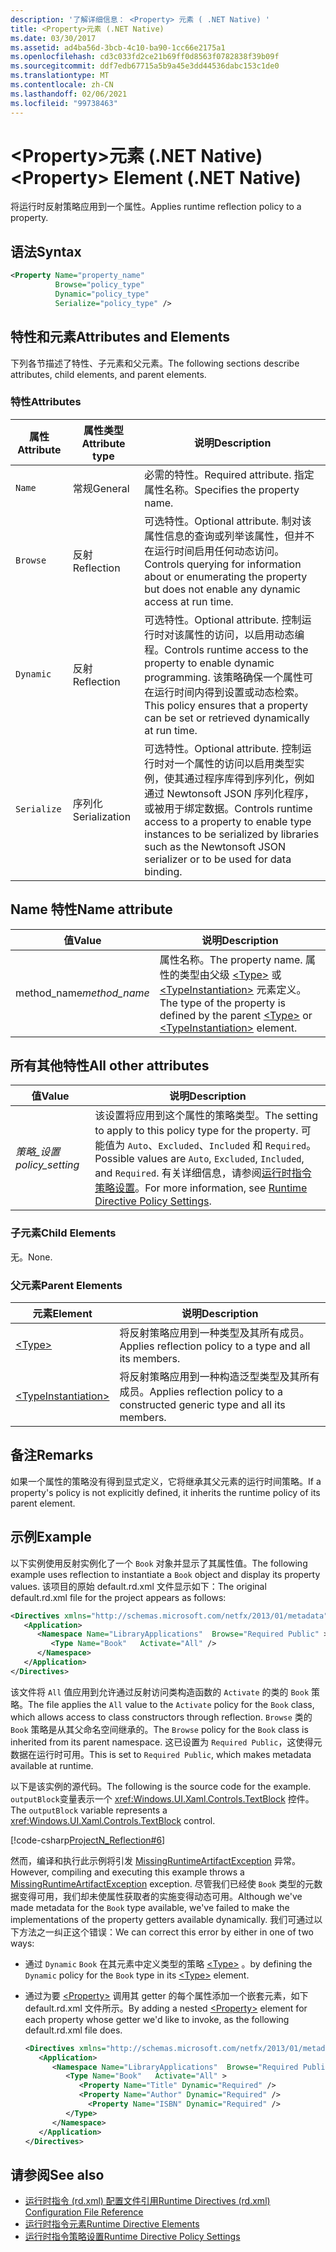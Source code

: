 ```yaml
---
description: '了解详细信息： <Property> 元素 ( .NET Native) '
title: <Property>元素 (.NET Native)
ms.date: 03/30/2017
ms.assetid: ad4ba56d-3bcb-4c10-ba90-1cc66e2175a1
ms.openlocfilehash: cd3c033fd2ce21b69ff0d8563f0782838f39b09f
ms.sourcegitcommit: ddf7edb67715a5b9a45e3dd44536dabc153c1de0
ms.translationtype: MT
ms.contentlocale: zh-CN
ms.lasthandoff: 02/06/2021
ms.locfileid: "99738463"
---
```

# <a name="property-element-net-native"></a><span data-ttu-id="40636-103">\<Property>元素 (.NET Native)</span><span class="sxs-lookup"><span data-stu-id="40636-103">\<Property> Element (.NET Native)</span></span>

<span data-ttu-id="40636-104">将运行时反射策略应用到一个属性。</span><span class="sxs-lookup"><span data-stu-id="40636-104">Applies runtime reflection policy to a property.</span></span>  
  
## <a name="syntax"></a><span data-ttu-id="40636-105">语法</span><span class="sxs-lookup"><span data-stu-id="40636-105">Syntax</span></span>  
  
```xml  
<Property Name="property_name"  
          Browse="policy_type"  
          Dynamic="policy_type"  
          Serialize="policy_type" />  
```  
  
## <a name="attributes-and-elements"></a><span data-ttu-id="40636-106">特性和元素</span><span class="sxs-lookup"><span data-stu-id="40636-106">Attributes and Elements</span></span>  

 <span data-ttu-id="40636-107">下列各节描述了特性、子元素和父元素。</span><span class="sxs-lookup"><span data-stu-id="40636-107">The following sections describe attributes, child elements, and parent elements.</span></span>  
  
### <a name="attributes"></a><span data-ttu-id="40636-108">特性</span><span class="sxs-lookup"><span data-stu-id="40636-108">Attributes</span></span>  
  
|<span data-ttu-id="40636-109">属性</span><span class="sxs-lookup"><span data-stu-id="40636-109">Attribute</span></span>|<span data-ttu-id="40636-110">属性类型</span><span class="sxs-lookup"><span data-stu-id="40636-110">Attribute type</span></span>|<span data-ttu-id="40636-111">说明</span><span class="sxs-lookup"><span data-stu-id="40636-111">Description</span></span>|  
|---------------|--------------------|-----------------|  
|`Name`|<span data-ttu-id="40636-112">常规</span><span class="sxs-lookup"><span data-stu-id="40636-112">General</span></span>|<span data-ttu-id="40636-113">必需的特性。</span><span class="sxs-lookup"><span data-stu-id="40636-113">Required attribute.</span></span> <span data-ttu-id="40636-114">指定属性名称。</span><span class="sxs-lookup"><span data-stu-id="40636-114">Specifies the property name.</span></span>|  
|`Browse`|<span data-ttu-id="40636-115">反射</span><span class="sxs-lookup"><span data-stu-id="40636-115">Reflection</span></span>|<span data-ttu-id="40636-116">可选特性。</span><span class="sxs-lookup"><span data-stu-id="40636-116">Optional attribute.</span></span> <span data-ttu-id="40636-117">制对该属性信息的查询或列举该属性，但并不在运行时间启用任何动态访问。</span><span class="sxs-lookup"><span data-stu-id="40636-117">Controls querying for information about or enumerating the property but does not enable any dynamic access at run time.</span></span>|  
|`Dynamic`|<span data-ttu-id="40636-118">反射</span><span class="sxs-lookup"><span data-stu-id="40636-118">Reflection</span></span>|<span data-ttu-id="40636-119">可选特性。</span><span class="sxs-lookup"><span data-stu-id="40636-119">Optional attribute.</span></span> <span data-ttu-id="40636-120">控制运行时对该属性的访问，以启用动态编程。</span><span class="sxs-lookup"><span data-stu-id="40636-120">Controls runtime access to the property to enable dynamic programming.</span></span> <span data-ttu-id="40636-121">该策略确保一个属性可在运行时间内得到设置或动态检索。</span><span class="sxs-lookup"><span data-stu-id="40636-121">This policy ensures that a property can be set or retrieved dynamically at run time.</span></span>|  
|`Serialize`|<span data-ttu-id="40636-122">序列化</span><span class="sxs-lookup"><span data-stu-id="40636-122">Serialization</span></span>|<span data-ttu-id="40636-123">可选特性。</span><span class="sxs-lookup"><span data-stu-id="40636-123">Optional attribute.</span></span> <span data-ttu-id="40636-124">控制运行时对一个属性的访问以启用类型实例，使其通过程序库得到序列化，例如通过 Newtonsoft JSON 序列化程序，或被用于绑定数据。</span><span class="sxs-lookup"><span data-stu-id="40636-124">Controls runtime access to a property to enable type instances to be serialized by libraries such as the Newtonsoft JSON serializer or to be used for data binding.</span></span>|  
  
## <a name="name-attribute"></a><span data-ttu-id="40636-125">Name 特性</span><span class="sxs-lookup"><span data-stu-id="40636-125">Name attribute</span></span>  
  
|<span data-ttu-id="40636-126">值</span><span class="sxs-lookup"><span data-stu-id="40636-126">Value</span></span>|<span data-ttu-id="40636-127">说明</span><span class="sxs-lookup"><span data-stu-id="40636-127">Description</span></span>|  
|-----------|-----------------|  
|<span data-ttu-id="40636-128">method_name</span><span class="sxs-lookup"><span data-stu-id="40636-128">*method_name*</span></span>|<span data-ttu-id="40636-129">属性名称。</span><span class="sxs-lookup"><span data-stu-id="40636-129">The property name.</span></span> <span data-ttu-id="40636-130">属性的类型由父级 [\<Type>](type-element-net-native.md) 或 [\<TypeInstantiation>](typeinstantiation-element-net-native.md) 元素定义。</span><span class="sxs-lookup"><span data-stu-id="40636-130">The type of the property is defined by the parent [\<Type>](type-element-net-native.md) or [\<TypeInstantiation>](typeinstantiation-element-net-native.md) element.</span></span>|  
  
## <a name="all-other-attributes"></a><span data-ttu-id="40636-131">所有其他特性</span><span class="sxs-lookup"><span data-stu-id="40636-131">All other attributes</span></span>  
  
|<span data-ttu-id="40636-132">值</span><span class="sxs-lookup"><span data-stu-id="40636-132">Value</span></span>|<span data-ttu-id="40636-133">说明</span><span class="sxs-lookup"><span data-stu-id="40636-133">Description</span></span>|  
|-----------|-----------------|  
|<span data-ttu-id="40636-134">*策略_设置*</span><span class="sxs-lookup"><span data-stu-id="40636-134">*policy_setting*</span></span>|<span data-ttu-id="40636-135">该设置将应用到这个属性的策略类型。</span><span class="sxs-lookup"><span data-stu-id="40636-135">The setting to apply to this policy type for the property.</span></span> <span data-ttu-id="40636-136">可能值为 `Auto`、`Excluded`、`Included` 和 `Required`。</span><span class="sxs-lookup"><span data-stu-id="40636-136">Possible values are `Auto`, `Excluded`, `Included`, and `Required`.</span></span> <span data-ttu-id="40636-137">有关详细信息，请参阅[运行时指令策略设置](runtime-directive-policy-settings.md)。</span><span class="sxs-lookup"><span data-stu-id="40636-137">For more information, see [Runtime Directive Policy Settings](runtime-directive-policy-settings.md).</span></span>|  
  
### <a name="child-elements"></a><span data-ttu-id="40636-138">子元素</span><span class="sxs-lookup"><span data-stu-id="40636-138">Child Elements</span></span>  

 <span data-ttu-id="40636-139">无。</span><span class="sxs-lookup"><span data-stu-id="40636-139">None.</span></span>  
  
### <a name="parent-elements"></a><span data-ttu-id="40636-140">父元素</span><span class="sxs-lookup"><span data-stu-id="40636-140">Parent Elements</span></span>  
  
|<span data-ttu-id="40636-141">元素</span><span class="sxs-lookup"><span data-stu-id="40636-141">Element</span></span>|<span data-ttu-id="40636-142">说明</span><span class="sxs-lookup"><span data-stu-id="40636-142">Description</span></span>|  
|-------------|-----------------|  
|[\<Type>](type-element-net-native.md)|<span data-ttu-id="40636-143">将反射策略应用到一种类型及其所有成员。</span><span class="sxs-lookup"><span data-stu-id="40636-143">Applies reflection policy to a type and all its members.</span></span>|  
|[\<TypeInstantiation>](typeinstantiation-element-net-native.md)|<span data-ttu-id="40636-144">将反射策略应用到一种构造泛型类型及其所有成员。</span><span class="sxs-lookup"><span data-stu-id="40636-144">Applies reflection policy to a constructed generic type and all its members.</span></span>|  
  
## <a name="remarks"></a><span data-ttu-id="40636-145">备注</span><span class="sxs-lookup"><span data-stu-id="40636-145">Remarks</span></span>  

 <span data-ttu-id="40636-146">如果一个属性的策略没有得到显式定义，它将继承其父元素的运行时间策略。</span><span class="sxs-lookup"><span data-stu-id="40636-146">If a property's policy is not explicitly defined, it inherits the runtime policy of its parent element.</span></span>  
  
## <a name="example"></a><span data-ttu-id="40636-147">示例</span><span class="sxs-lookup"><span data-stu-id="40636-147">Example</span></span>  

 <span data-ttu-id="40636-148">以下实例使用反射实例化了一个 `Book` 对象并显示了其属性值。</span><span class="sxs-lookup"><span data-stu-id="40636-148">The following example uses reflection to instantiate a `Book` object and display its property values.</span></span> <span data-ttu-id="40636-149">该项目的原始 default.rd.xml 文件显示如下：</span><span class="sxs-lookup"><span data-stu-id="40636-149">The original default.rd.xml file for the project appears as follows:</span></span>  
  
```xml  
<Directives xmlns="http://schemas.microsoft.com/netfx/2013/01/metadata">  
   <Application>  
      <Namespace Name="LibraryApplications"  Browse="Required Public" >  
         <Type Name="Book"   Activate="All" />  
      </Namespace>  
   </Application>  
</Directives>  
```  
  
 <span data-ttu-id="40636-150">该文件将 `All` 值应用到允许通过反射访问类构造函数的 `Activate` 的类的 `Book` 策略。</span><span class="sxs-lookup"><span data-stu-id="40636-150">The file applies the `All` value to the `Activate` policy for the `Book` class, which allows access to class constructors through reflection.</span></span> <span data-ttu-id="40636-151">`Browse` 类的 `Book` 策略是从其父命名空间继承的。</span><span class="sxs-lookup"><span data-stu-id="40636-151">The `Browse` policy for the `Book` class is inherited from its parent namespace.</span></span> <span data-ttu-id="40636-152">这已设置为 `Required Public`，这使得元数据在运行时可用。</span><span class="sxs-lookup"><span data-stu-id="40636-152">This is set to `Required Public`, which makes metadata available at runtime.</span></span>  
  
 <span data-ttu-id="40636-153">以下是该实例的源代码。</span><span class="sxs-lookup"><span data-stu-id="40636-153">The following is the source code for the example.</span></span> <span data-ttu-id="40636-154">`outputBlock`变量表示一个 <xref:Windows.UI.Xaml.Controls.TextBlock> 控件。</span><span class="sxs-lookup"><span data-stu-id="40636-154">The `outputBlock` variable represents a <xref:Windows.UI.Xaml.Controls.TextBlock> control.</span></span>  
  
 [!code-csharp[ProjectN_Reflection#6](../../../samples/snippets/csharp/VS_Snippets_CLR/projectn_reflection/cs/property1.cs#6)]  
  
 <span data-ttu-id="40636-155">然而，编译和执行此示例将引发 [MissingRuntimeArtifactException](missingruntimeartifactexception-class-net-native.md) 异常。</span><span class="sxs-lookup"><span data-stu-id="40636-155">However, compiling and executing this example throws a [MissingRuntimeArtifactException](missingruntimeartifactexception-class-net-native.md) exception.</span></span> <span data-ttu-id="40636-156">尽管我们已经使 `Book` 类型的元数据变得可用，我们却未使属性获取者的实施变得动态可用。</span><span class="sxs-lookup"><span data-stu-id="40636-156">Although we've made metadata for the `Book` type available, we've failed to make the implementations of the property getters available dynamically.</span></span> <span data-ttu-id="40636-157">我们可通过以下方法之一纠正这个错误：</span><span class="sxs-lookup"><span data-stu-id="40636-157">We can correct this error by either in one of two ways:</span></span>  
  
- <span data-ttu-id="40636-158">通过 `Dynamic` `Book` 在其元素中定义类型的策略 [\<Type>](type-element-net-native.md) 。</span><span class="sxs-lookup"><span data-stu-id="40636-158">by defining the `Dynamic` policy for the `Book` type in its [\<Type>](type-element-net-native.md) element.</span></span>  
  
- <span data-ttu-id="40636-159">通过为要 [\<Property>](property-element-net-native.md) 调用其 getter 的每个属性添加一个嵌套元素，如下 default.rd.xml 文件所示。</span><span class="sxs-lookup"><span data-stu-id="40636-159">By adding a nested [\<Property>](property-element-net-native.md) element for each property whose getter we'd like to invoke, as the following default.rd.xml file does.</span></span>  
  
    ```xml  
    <Directives xmlns="http://schemas.microsoft.com/netfx/2013/01/metadata">  
       <Application>  
          <Namespace Name="LibraryApplications"  Browse="Required Public" >  
             <Type Name="Book"   Activate="All" >  
                <Property Name="Title" Dynamic="Required" />  
                <Property Name="Author" Dynamic="Required" />  
                  <Property Name="ISBN" Dynamic="Required" />  
             </Type>  
          </Namespace>  
       </Application>  
    </Directives>  
    ```  
  
## <a name="see-also"></a><span data-ttu-id="40636-160">请参阅</span><span class="sxs-lookup"><span data-stu-id="40636-160">See also</span></span>

- [<span data-ttu-id="40636-161">运行时指令 (rd.xml) 配置文件引用</span><span class="sxs-lookup"><span data-stu-id="40636-161">Runtime Directives (rd.xml) Configuration File Reference</span></span>](runtime-directives-rd-xml-configuration-file-reference.md)
- [<span data-ttu-id="40636-162">运行时指令元素</span><span class="sxs-lookup"><span data-stu-id="40636-162">Runtime Directive Elements</span></span>](runtime-directive-elements.md)
- [<span data-ttu-id="40636-163">运行时指令策略设置</span><span class="sxs-lookup"><span data-stu-id="40636-163">Runtime Directive Policy Settings</span></span>](runtime-directive-policy-settings.md)
